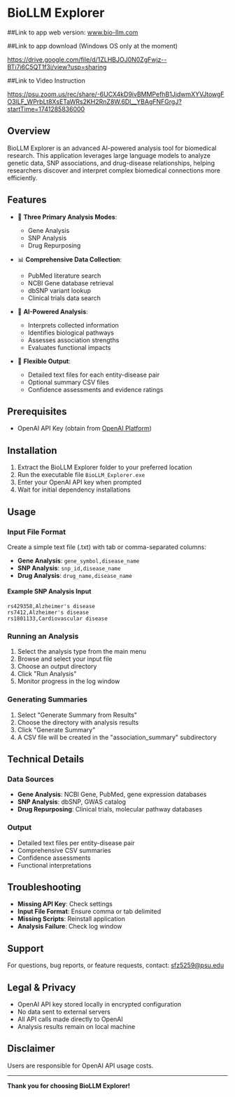 # BioLLM Explorer

##Link to app web version: www.bio-llm.com

##Link to app download (Windows OS only at the moment)

https://drive.google.com/file/d/1ZLHBJOJ0N0ZgFwjz--BTi7i6C5QT1f3i/view?usp=sharing

##Link to Video Instruction

https://psu.zoom.us/rec/share/-6UCX4kD9ivBMMPefhB1JjdwmXYVJtowgFO3lLF_WPrbLt8XsETaWRs2KH2RnZ8W.6Dl__YBAgFNFGrgJ?startTime=1741285836000

## Overview

BioLLM Explorer is an advanced AI-powered analysis tool for biomedical research. This application leverages large language models to analyze genetic data, SNP associations, and drug-disease relationships, helping researchers discover and interpret complex biomedical connections more efficiently.

## Features

- 🧬 **Three Primary Analysis Modes**:
  - Gene Analysis
  - SNP Analysis
  - Drug Repurposing

- 📊 **Comprehensive Data Collection**:
  - PubMed literature search
  - NCBI Gene database retrieval
  - dbSNP variant lookup
  - Clinical trials data search

- 🤖 **AI-Powered Analysis**:
  - Interprets collected information
  - Identifies biological pathways
  - Assesses association strengths
  - Evaluates functional impacts

- 📁 **Flexible Output**:
  - Detailed text files for each entity-disease pair
  - Optional summary CSV files
  - Confidence assessments and evidence ratings

## Prerequisites

- OpenAI API Key (obtain from [OpenAI Platform](https://platform.openai.com/api-keys))

## Installation

1. Extract the BioLLM Explorer folder to your preferred location
2. Run the executable file `BioLLM_Explorer.exe`
3. Enter your OpenAI API key when prompted
4. Wait for initial dependency installations

## Usage

### Input File Format

Create a simple text file (.txt) with tab or comma-separated columns:

- **Gene Analysis**: `gene_symbol,disease_name`
- **SNP Analysis**: `snp_id,disease_name`
- **Drug Analysis**: `drug_name,disease_name`

#### Example SNP Analysis Input
```
rs429358,Alzheimer's disease
rs7412,Alzheimer's disease
rs1801133,Cardiovascular disease
```

### Running an Analysis

1. Select the analysis type from the main menu
2. Browse and select your input file
3. Choose an output directory
4. Click "Run Analysis"
5. Monitor progress in the log window

### Generating Summaries

1. Select "Generate Summary from Results"
2. Choose the directory with analysis results
3. Click "Generate Summary"
4. A CSV file will be created in the "association_summary" subdirectory

## Technical Details

### Data Sources

- **Gene Analysis**: NCBI Gene, PubMed, gene expression databases
- **SNP Analysis**: dbSNP, GWAS catalog
- **Drug Repurposing**: Clinical trials, molecular pathway databases

### Output

- Detailed text files per entity-disease pair
- Comprehensive CSV summaries
- Confidence assessments
- Functional interpretations

## Troubleshooting

- **Missing API Key**: Check settings
- **Input File Format**: Ensure comma or tab delimited
- **Missing Scripts**: Reinstall application
- **Analysis Failure**: Check log window

## Support

For questions, bug reports, or feature requests, contact: sfz5259@psu.edu

## Legal & Privacy

- OpenAI API key stored locally in encrypted configuration
- No data sent to external servers
- All API calls made directly to OpenAI
- Analysis results remain on local machine

## Disclaimer

Users are responsible for OpenAI API usage costs.

---

**Thank you for choosing BioLLM Explorer!**
